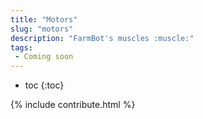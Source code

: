 ```yaml
---
title: "Motors"
slug: "motors"
description: "FarmBot's muscles :muscle:"
tags:
 - Coming soon
---
```


* toc
{:toc}

{% include contribute.html %}

